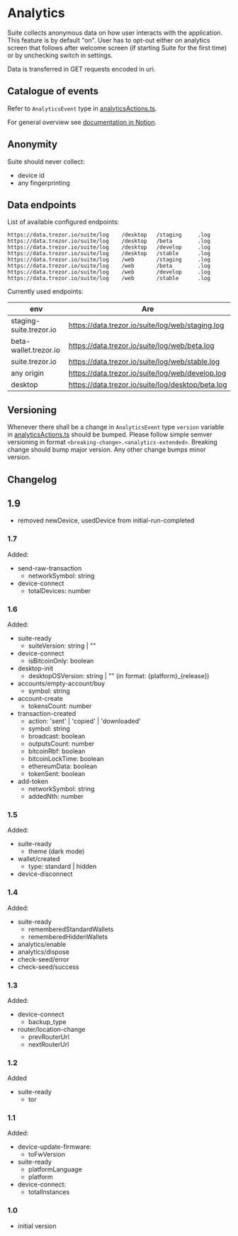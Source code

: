 # Analytics

Suite collects anonymous data on how user interacts with the application. This feature is by default "on". User has to opt-out either on analytics screen that follows 
after welcome screen (if starting Suite for the first time) or by unchecking switch in settings.

Data is transferred in GET requests encoded in uri.

## Catalogue of events

Refer to `AnalyticsEvent` type in [analyticsActions.ts](https://github.com/trezor/trezor-suite/blob/develop/packages/suite/src/actions/suite/analyticsActions.ts).

For general overview see [documentation in Notion](https://www.notion.so/e19845789ccb47a0baf36d7f8463f196?v=2183c8228ebb4df38f358d1b2744e1b8).

## Anonymity

Suite should never collect:

- device id
- any fingerprinting

## Data endpoints

List of available configured endpoints:

    https://data.trezor.io/suite/log    /desktop   /staging     .log
    https://data.trezor.io/suite/log    /desktop   /beta        .log
    https://data.trezor.io/suite/log    /desktop   /develop     .log
    https://data.trezor.io/suite/log    /desktop   /stable      .log
    https://data.trezor.io/suite/log    /web       /staging     .log
    https://data.trezor.io/suite/log    /web       /beta        .log
    https://data.trezor.io/suite/log    /web       /develop     .log
    https://data.trezor.io/suite/log    /web       /stable      .log

Currently used endpoints:

| env                          | Are                                                 |
| ---------------------------- |--------------------------------------------------   |
| staging-suite.trezor.io      | https://data.trezor.io/suite/log/web/staging.log    |
| beta-wallet.trezor.io        | https://data.trezor.io/suite/log/web/beta.log       |
| suite.trezor.io              | https://data.trezor.io/suite/log/web/stable.log     |
| any origin                   | https://data.trezor.io/suite/log/web/develop.log    |
| desktop                      | https://data.trezor.io/suite/log/desktop/beta.log   |

## Versioning

Whenever there shall be a change in `AnalyticsEvent` type `version` variable in [analyticsActions.ts](https://github.com/trezor/trezor-suite/blob/develop/packages/suite/src/actions/suite/analyticsActions.ts) 
should be bumped. Please follow simple semver versioning in format `<breaking-change>.<analytics-extended>`.
Breaking change should bump major version. Any other change bumps minor version.

## Changelog
## 1.9
- removed newDevice, usedDevice from initial-run-completed

### 1.7
Added:
- send-raw-transaction
  - networkSymbol: string 
- device-connect
  - totalDevices: number
  
### 1.6
Added:
- suite-ready
  - suiteVersion: string | "" 
- device-connect
  - isBitcoinOnly: boolean
- desktop-init
  - desktopOSVersion: string | "" (in format: {platform}_{release})
- accounts/empty-account/buy
  - symbol: string 
- account-create
  - tokensCount: number
- transaction-created
  - action: 'sent' | 'copied' | 'downloaded'
  - symbol: string
  - broadcast: boolean
  - outputsCount: number
  - bitcoinRbf: boolean
  - bitcoinLockTime: boolean
  - ethereumData: boolean
  - tokenSent: boolean
- add-token
  - networkSymbol: string
  - addedNth: number
  
### 1.5
Added:
- suite-ready
  - theme (dark mode)
- wallet/created
  - type: standard | hidden
- device-disconnect

### 1.4
Added:
- suite-ready
  - rememberedStandardWallets
  - rememberedHiddenWallets
- analytics/enable
- analytics/dispose
- check-seed/error
- check-seed/success

### 1.3
Added:
- device-connect
  - backup_type
- router/location-change
  - prevRouterUrl
  - nextRouterUrl

### 1.2
Added
- suite-ready
  - tor

### 1.1
Added:
- device-update-firmware:
  - toFwVersion
- suite-ready
  - platformLanguage
  - platform
- device-connect:
  - totalInstances

### 1.0
- initial version 
